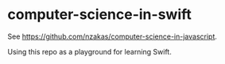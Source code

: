 computer-science-in-swift
=========================

See https://github.com/nzakas/computer-science-in-javascript.

Using this repo as a playground for learning Swift.
